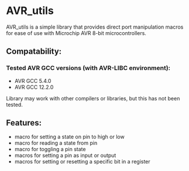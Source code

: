 # AVR_utils

AVR_utils is a simple library that provides direct port manipulation macros for ease of use with Microchip AVR 8-bit microcontrollers.

## Compatability:
### Tested AVR GCC versions (with AVR-LIBC environment):
- AVR GCC 5.4.0
- AVR GCC 12.2.0

Library may work with other compilers or libraries, but this has not been tested.

## Features:
- macro for setting a state on pin to high or low
- macro for reading a state from pin
- macro for toggling a pin state
- macros for setting a pin as input or output
- macros for setting or resetting a specific bit in a register